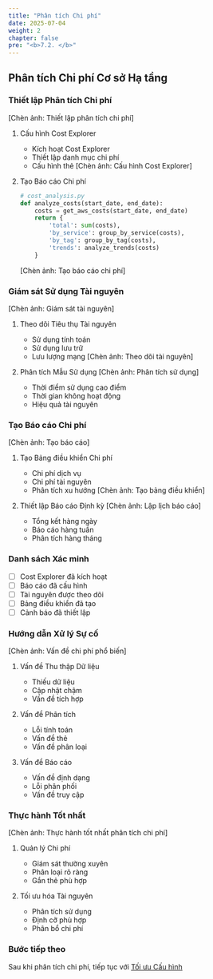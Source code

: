 ```yaml
---
title: "Phân tích Chi phí"
date: 2025-07-04
weight: 2
chapter: false
pre: "<b>7.2. </b>"
---
```


## Phân tích Chi phí Cơ sở Hạ tầng

### Thiết lập Phân tích Chi phí
[Chèn ảnh: Thiết lập phân tích chi phí]
1. Cấu hình Cost Explorer
   - Kích hoạt Cost Explorer
   - Thiết lập danh mục chi phí
   - Cấu hình thẻ
   [Chèn ảnh: Cấu hình Cost Explorer]

2. Tạo Báo cáo Chi phí
   ```python
   # cost_analysis.py
   def analyze_costs(start_date, end_date):
       costs = get_aws_costs(start_date, end_date)
       return {
           'total': sum(costs),
           'by_service': group_by_service(costs),
           'by_tag': group_by_tag(costs),
           'trends': analyze_trends(costs)
       }
   ```
   [Chèn ảnh: Tạo báo cáo chi phí]

### Giám sát Sử dụng Tài nguyên
[Chèn ảnh: Giám sát tài nguyên]
1. Theo dõi Tiêu thụ Tài nguyên
   - Sử dụng tính toán
   - Sử dụng lưu trữ
   - Lưu lượng mạng
   [Chèn ảnh: Theo dõi tài nguyên]

2. Phân tích Mẫu Sử dụng
   [Chèn ảnh: Phân tích sử dụng]
   - Thời điểm sử dụng cao điểm
   - Thời gian không hoạt động
   - Hiệu quả tài nguyên

### Tạo Báo cáo Chi phí
[Chèn ảnh: Tạo báo cáo]
1. Tạo Bảng điều khiển Chi phí
   - Chi phí dịch vụ
   - Chi phí tài nguyên
   - Phân tích xu hướng
   [Chèn ảnh: Tạo bảng điều khiển]

2. Thiết lập Báo cáo Định kỳ
   [Chèn ảnh: Lập lịch báo cáo]
   - Tổng kết hàng ngày
   - Báo cáo hàng tuần
   - Phân tích hàng tháng

### Danh sách Xác minh
- [ ] Cost Explorer đã kích hoạt
- [ ] Báo cáo đã cấu hình
- [ ] Tài nguyên được theo dõi
- [ ] Bảng điều khiển đã tạo
- [ ] Cảnh báo đã thiết lập

### Hướng dẫn Xử lý Sự cố
[Chèn ảnh: Vấn đề chi phí phổ biến]
1. Vấn đề Thu thập Dữ liệu
   - Thiếu dữ liệu
   - Cập nhật chậm
   - Vấn đề tích hợp

2. Vấn đề Phân tích
   - Lỗi tính toán
   - Vấn đề thẻ
   - Vấn đề phân loại

3. Vấn đề Báo cáo
   - Vấn đề định dạng
   - Lỗi phân phối
   - Vấn đề truy cập

### Thực hành Tốt nhất
[Chèn ảnh: Thực hành tốt nhất phân tích chi phí]
1. Quản lý Chi phí
   - Giám sát thường xuyên
   - Phân loại rõ ràng
   - Gắn thẻ phù hợp

2. Tối ưu hóa Tài nguyên
   - Phân tích sử dụng
   - Định cỡ phù hợp
   - Phân bổ chi phí

### Bước tiếp theo
Sau khi phân tích chi phí, tiếp tục với [Tối ưu Cấu hình](../7.3-optimize-config/)
